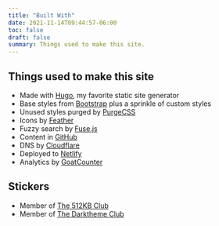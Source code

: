 ```yaml
---
title: "Built With"
date: 2021-11-14T09:44:57-06:00
toc: false
draft: false
summary: Things used to make this site.
---
```


## Things used to make this site

- Made with [Hugo](https://gohugo.io/), my favorite static site generator
- Base styles from [Bootstrap](https://getbootstrap.com/) plus a sprinkle of custom styles
- Unused styles purged by [PurgeCSS](https://purgecss.com/)
- Icons by [Feather](https://feathericons.com/)
- Fuzzy search by [Fuse.js](https://fusejs.io/)
- Content in [GitHub](https://github.com/zwbetz-gh/zwbetz)
- DNS by [Cloudflare](https://www.cloudflare.com/)
- Deployed to [Netlify](https://www.netlify.com/)
- Analytics by [GoatCounter](https://zwbetz.goatcounter.com/)

## Stickers

- Member of [The 512KB Club](https://512kb.club/)
- Member of [The Darktheme Club](https://darktheme.club/)
